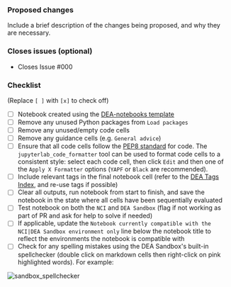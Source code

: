 ### Proposed changes
Include a brief description of the changes being proposed, and why they are necessary.

### Closes issues (optional)
- Closes Issue #000

### Checklist 
(Replace `[ ]` with `[x]` to check off)

- [ ] Notebook created using the [DEA-notebooks template](https://github.com/GeoscienceAustralia/dea-notebooks/tree/develop)
- [ ] Remove any unused Python packages from `Load packages`
- [ ] Remove any unused/empty code cells
- [ ] Remove any guidance cells (e.g. `General advice`)
- [ ] Ensure that all code cells follow the [PEP8 standard](https://www.python.org/dev/peps/pep-0008/) for code. The `jupyterlab_code_formatter` tool can be used to format code cells to a consistent style: select each code cell, then click `Edit` and then one of the `Apply X Formatter` options (`YAPF` or `Black` are recommended).
- [ ] Include relevant tags in the final notebook cell (refer to the [DEA Tags Index](https://knowledge.dea.ga.gov.au/genindex/), and re-use tags if possible)
- [ ] Clear all outputs, run notebook from start to finish, and save the notebook in the state where all cells have been sequentially evaluated
- [ ] Test notebook on both the `NCI` and `DEA Sandbox` (flag if not working as part of PR and ask for help to solve if needed)
- [ ] If applicable, update the `Notebook currently compatible with the NCI|DEA Sandbox environment only` line below the notebook title to reflect the environments the notebook is compatible with
- [ ] Check for any spelling mistakes using the DEA Sandbox's built-in spellchecker (double click on markdown cells then right-click on pink highlighted words). For example:

![sandbox_spellchecker](https://github.com/GeoscienceAustralia/dea-notebooks/assets/17680388/c5e5848b-fd54-4eb5-aae9-29838761f2af)
